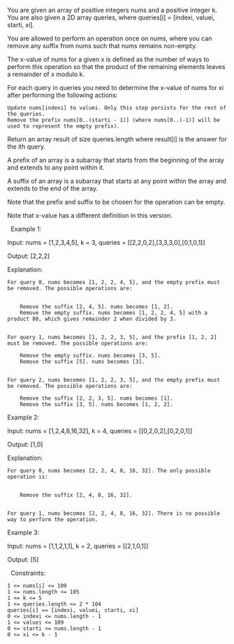 You are given an array of positive integers nums and a positive integer k. You are also given a 2D array queries, where queries[i] = [indexi, valuei, starti, xi].

You are allowed to perform an operation once on nums, where you can remove any suffix from nums such that nums remains non-empty.

The x-value of nums for a given x is defined as the number of ways to perform this operation so that the product of the remaining elements leaves a remainder of x modulo k.

For each query in queries you need to determine the x-value of nums for xi after performing the following actions:


	Update nums[indexi] to valuei. Only this step persists for the rest of the queries.
	Remove the prefix nums[0..(starti - 1)] (where nums[0..(-1)] will be used to represent the empty prefix).


Return an array result of size queries.length where result[i] is the answer for the ith query.

A prefix of an array is a subarray that starts from the beginning of the array and extends to any point within it.

A suffix of an array is a subarray that starts at any point within the array and extends to the end of the array.

Note that the prefix and suffix to be chosen for the operation can be empty.

Note that x-value has a different definition in this version.

 
Example 1:


Input: nums = [1,2,3,4,5], k = 3, queries = [[2,2,0,2],[3,3,3,0],[0,1,0,1]]

Output: [2,2,2]

Explanation:


	For query 0, nums becomes [1, 2, 2, 4, 5], and the empty prefix must be removed. The possible operations are:

	
		Remove the suffix [2, 4, 5]. nums becomes [1, 2].
		Remove the empty suffix. nums becomes [1, 2, 2, 4, 5] with a product 80, which gives remainder 2 when divided by 3.
	
	
	For query 1, nums becomes [1, 2, 2, 3, 5], and the prefix [1, 2, 2] must be removed. The possible operations are:
	
		Remove the empty suffix. nums becomes [3, 5].
		Remove the suffix [5]. nums becomes [3].
	
	
	For query 2, nums becomes [1, 2, 2, 3, 5], and the empty prefix must be removed. The possible operations are:
	
		Remove the suffix [2, 2, 3, 5]. nums becomes [1].
		Remove the suffix [3, 5]. nums becomes [1, 2, 2].
	
	



Example 2:


Input: nums = [1,2,4,8,16,32], k = 4, queries = [[0,2,0,2],[0,2,0,1]]

Output: [1,0]

Explanation:


	For query 0, nums becomes [2, 2, 4, 8, 16, 32]. The only possible operation is:

	
		Remove the suffix [2, 4, 8, 16, 32].
	
	
	For query 1, nums becomes [2, 2, 4, 8, 16, 32]. There is no possible way to perform the operation.



Example 3:


Input: nums = [1,1,2,1,1], k = 2, queries = [[2,1,0,1]]

Output: [5]


 
Constraints:


	1 <= nums[i] <= 109
	1 <= nums.length <= 105
	1 <= k <= 5
	1 <= queries.length <= 2 * 104
	queries[i] == [indexi, valuei, starti, xi]
	0 <= indexi <= nums.length - 1
	1 <= valuei <= 109
	0 <= starti <= nums.length - 1
	0 <= xi <= k - 1

